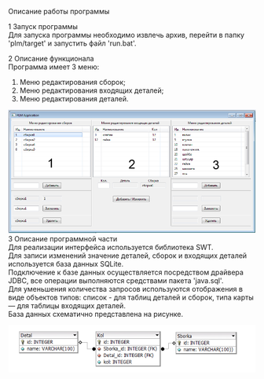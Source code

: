 Описание работы программы  

1 Запуск программы  
Для запуска программы необходимо извлечь архив, перейти в папку 'plm/target' и запустить файл 'run.bat'. 

2 Описание функционала  
Программа имеет 3 меню: 
1) Меню редактирования сборок;  
2) Меню редактирования входящих деталей;  
3) Меню редактирования деталей. 

![alt text](https://raw.githubusercontent.com/vadik7777/plm/master/image/screen1.png)  
3 Описание программной части  
Для реализации интерфейса используется библиотека SWT.  
Для записи изменений значение деталей, сборок и входящих деталей используется база данных SQLite.  
Подключение к базе данных осуществляется посредством драйвера JDBC, 
все операции выполняются средствами пакета 'java.sql'.  
Для уменьшения количества запросов используются отображения в виде объектов 
типов: список  - для таблиц деталей и сборок, типа карты — для таблицы входящих деталей.  
База данных схематично представлена на рисунке.

![alt text](https://raw.githubusercontent.com/vadik7777/plm/master/image/screen2.png)  
